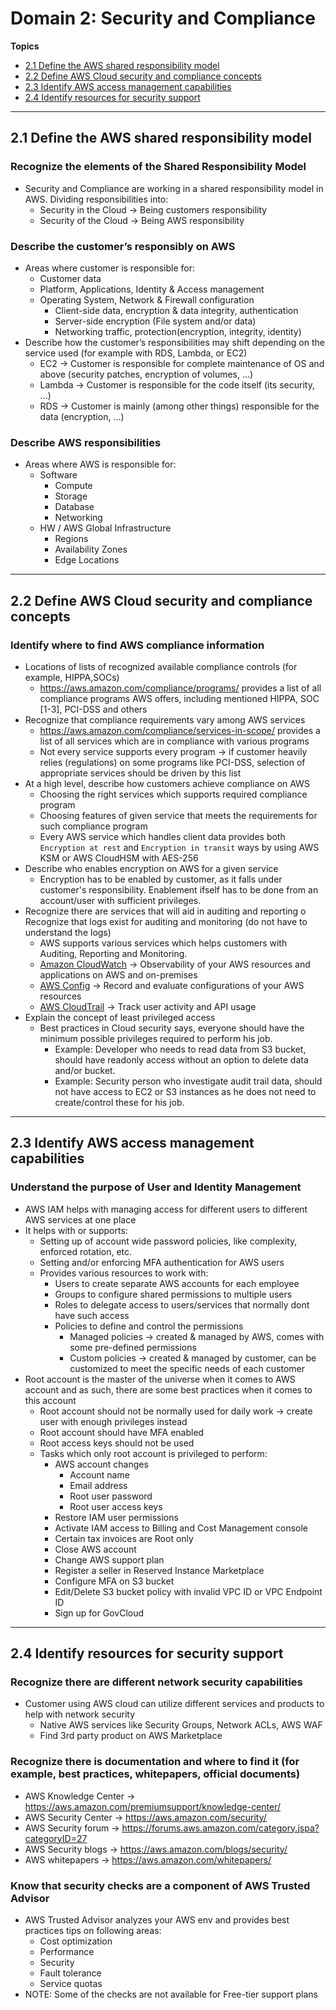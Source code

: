 # Domain 2: Security and Compliance

**Topics**
-   [2.1 Define the AWS shared responsibility model](#21-define-the-aws-shared-responsibility-model)
-   [2.2 Define AWS Cloud security and compliance concepts](#22-define-aws-cloud-security-and-compliance-concepts)
-   [2.3 Identify AWS access management capabilities](#23-identify-aws-access-management-capabilities)
-   [2.4 Identify resources for security support](#24-identify-resources-for-security-support)

---
## 2.1 Define the AWS shared responsibility model
### Recognize the elements of the Shared Responsibility Model
-   Security and Compliance are working in a shared responsibility model in AWS. Dividing responsibilities into:
    -   Security in the Cloud -> Being customers responsibility
    -   Security of the Cloud -> Being AWS responsibility

### Describe the customer’s responsibly on AWS
-   Areas where customer is responsible for:
    -   Customer data
    -   Platform, Applications, Identity & Access management
    -   Operating System, Network & Firewall configuration
        -   Client-side data, encryption & data integrity, authentication
        -   Server-side encryption (File system and/or data)
        -   Networking traffic, protection(encryption, integrity, identity)
- Describe how the customer’s responsibilities may shift depending on the service used (for example with RDS, Lambda, or EC2)
    -   EC2 -> Customer is responsible for complete maintenance of OS and above (security patches, encryption of volumes, ...)
    -   Lambda -> Customer is responsible for the code itself (its security, ...)
    -   RDS -> Customer is mainly (among other things) responsible for the data (encryption, ...)

### Describe AWS responsibilities
-   Areas where AWS is responsible for:
    -   Software
        -   Compute
        -   Storage
        -   Database
        -   Networking
    -   HW / AWS Global Infrastructure
        -   Regions
        -   Availability Zones
        -   Edge Locations

---
## 2.2 Define AWS Cloud security and compliance concepts
### Identify where to find AWS compliance information
-   Locations of lists of recognized available compliance controls (for example, HIPPA,SOCs)
    -   https://aws.amazon.com/compliance/programs/ provides a list of all compliance programs AWS offers, including mentioned HIPPA, SOC [1-3], PCI-DSS and others
-   Recognize that compliance requirements vary among AWS services
    -   https://aws.amazon.com/compliance/services-in-scope/ provides a list of all services which are in compliance with various programs
    -   Not every service supports every program -> if customer heavily relies (regulations) on some programs like PCI-DSS, selection of appropriate services should be driven by this list
-   At a high level, describe how customers achieve compliance on AWS
    -   Choosing the right services which supports required compliance program
    -   Choosing features of given service that meets the requirements for such compliance program
    -   Every AWS service which handles client data provides both `Encryption at rest` and `Encryption in transit` ways by using AWS KSM or AWS CloudHSM with AES-256
-   Describe who enables encryption on AWS for a given service
    -   Encryption has to be enabled by customer, as it falls under customer's responsibility. Enablement ifself has to be done from an account/user with sufficient privileges.
-   Recognize there are services that will aid in auditing and reporting
        o Recognize that logs exist for auditing and monitoring (do not have to understand the logs)
    -   AWS supports various services which helps customers with Auditing, Reporting and Monitoring.
    -   [Amazon CloudWatch](https://aws.amazon.com/cloudwatch) -> Observability of your AWS resources and applications on AWS and on-premises
    -   [AWS Config](https://aws.amazon.com/config) -> Record and evaluate configurations of your AWS resources
    -   [AWS CloudTrail](https://aws.amazon.com/cloudtrail) -> Track user activity and API usage
-   Explain the concept of least privileged access
    -   Best practices in Cloud security says, everyone should have the minimum possible privileges required to perform his job.
        -   Example: Developer who needs to read data from S3 bucket, should have readonly access without an option to delete data and/or bucket.
        -   Example: Security person who investigate audit trail data, should not have access to EC2 or S3 instances as he does not need to create/control these for his job.

---
## 2.3 Identify AWS access management capabilities
### Understand the purpose of User and Identity Management
-   AWS IAM helps with managing access for different users to different AWS services at one place
-   It helps with or supports:
    -   Setting up of account wide password policies, like complexity, enforced rotation, etc.
    -   Setting and/or enforcing MFA authentication for AWS users
    -   Provides various resources to work with:
        -   Users to create separate AWS accounts for each employee
        -   Groups to configure shared permissions to multiple users
        -   Roles to delegate access to users/services that normally dont have such access
        -   Policies to define and control the permissions
            -   Managed policies -> created & managed by AWS, comes with some pre-defined permissions
            -   Custom policies -> created & managed by customer, can be customized to meet the specific needs of each customer
-   Root account is the master of the universe when it comes to AWS account and as such, there are some best practices when it comes to this account
    -   Root account should not be normally used for daily work -> create user with enough privileges instead
    -   Root account should have MFA enabled
    -   Root access keys should not be used
    -   Tasks which only root account is privileged to perform:
        -   AWS account changes
            -   Account name
            -   Email address
            -   Root user password
            -   Root user access keys
        -   Restore IAM user permissions
        -   Activate IAM access to Billing and Cost Management console
        -   Certain tax invoices are Root only
        -   Close AWS account
        -   Change AWS support plan
        -   Register a seller in Reserved Instance Marketplace
        -   Configure MFA on S3 bucket
        -   Edit/Delete S3 bucket policy with invalid VPC ID or VPC Endpoint ID
        -   Sign up for GovCloud

---
## 2.4 Identify resources for security support
### Recognize there are different network security capabilities
-   Customer using AWS cloud can utilize different services and products to help with network security
    -   Native AWS services like Security Groups, Network ACLs, AWS WAF
    -   Find 3rd party product on AWS Marketplace

### Recognize there is documentation and where to find it (for example, best practices, whitepapers, official documents)
-   AWS Knowledge Center -> https://aws.amazon.com/premiumsupport/knowledge-center/
-   AWS Security Center -> https://aws.amazon.com/security/
-   AWS Security forum -> https://forums.aws.amazon.com/category.jspa?categoryID=27 
-   AWS Security blogs -> https://aws.amazon.com/blogs/security/
-   AWS whitepapers -> https://aws.amazon.com/whitepapers/

### Know that security checks are a component of AWS Trusted Advisor
-   AWS Trusted Advisor analyzes your AWS env and provides best practices tips on following areas:
    -   Cost optimization
    -   Performance
    -   Security
    -   Fault tolerance
    -   Service quotas
-   NOTE: Some of the checks are not available for Free-tier support plans
